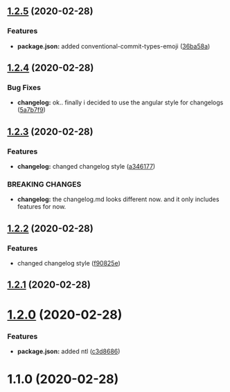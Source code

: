 ## [1.2.5](https://github.com/DerZyklop/dotfiles/compare/v1.2.4...v1.2.5) (2020-02-28)


### Features

* **package.json:** added conventional-commit-types-emoji ([36ba58a](https://github.com/DerZyklop/dotfiles/commit/36ba58ab81a645120868fe5b3038701a328740a9))



## [1.2.4](https://github.com/DerZyklop/dotfiles/compare/v1.2.3...v1.2.4) (2020-02-28)


### Bug Fixes

* **changelog:** ok.. finally i decided to use the angular style for changelogs ([5a7b7f9](https://github.com/DerZyklop/dotfiles/commit/5a7b7f90dec54952be3cf6eadb06be8fa8d6a18a))



## [1.2.3](https://github.com/DerZyklop/dotfiles/compare/v1.2.2...v1.2.3) (2020-02-28)


### Features

* **changelog:** changed changelog style ([a346177](https://github.com/DerZyklop/dotfiles/commit/a346177e051718aedc7b923cb278e445afc81df5))


### BREAKING CHANGES

* **changelog:** the changelog.md looks different now. and it only includes features for now.



## [1.2.2](https://github.com/DerZyklop/dotfiles/compare/v1.2.1...v1.2.2) (2020-02-28)


### Features

* changed changelog style ([f90825e](https://github.com/DerZyklop/dotfiles/commit/f90825e8ba098e419dd8b52710a4e835aa71b295))



## [1.2.1](https://github.com/DerZyklop/dotfiles/compare/v1.2.0...v1.2.1) (2020-02-28)



# [1.2.0](https://github.com/DerZyklop/dotfiles/compare/v1.1.0...v1.2.0) (2020-02-28)


### Features

* **package.json:** added ntl ([c3d8686](https://github.com/DerZyklop/dotfiles/commit/c3d868606f9374e023b2abb3364ed38fd9d8ee0f))



# 1.1.0 (2020-02-28)




